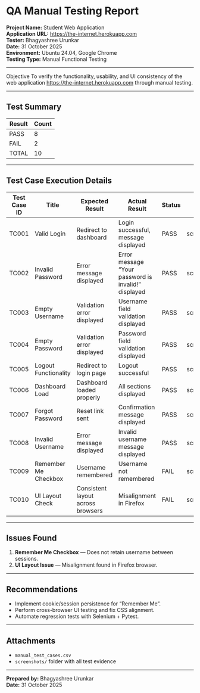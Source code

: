 # QA Manual Testing Report

**Project Name:** Student Web Application  
**Application URL:** https://the-internet.herokuapp.com  
**Tester:** Bhagyashree Urunkar  
**Date:** 31 October 2025  
**Environment:** Ubuntu 24.04, Google Chrome  
**Testing Type:** Manual Functional Testing  

---

 Objective
To verify the functionality, usability, and UI consistency of the web application https://the-internet.herokuapp.com through manual testing.

---

## Test Summary

| Result | Count |
|---------|--------|
| PASS | 8 |
| FAIL | 2 |
| TOTAL | 10 |

---

## Test Case Execution Details

| Test Case ID | Title | Expected Result | Actual Result | Status | Screenshot |
|---------------|--------|------------------|----------------|----------|-------------|
| TC001 | Valid Login | Redirect to dashboard | Login successful, message displayed | PASS | screenshots/TC001.png |
| TC002 | Invalid Password | Error message displayed | Error message “Your password is invalid!” displayed | PASS | screenshots/TC002.png |
| TC003 | Empty Username | Validation error displayed | Username field validation displayed | PASS | screenshots/TC003.png |
| TC004 | Empty Password | Validation error displayed | Password field validation displayed | PASS | screenshots/TC004.png |
| TC005 | Logout Functionality | Redirect to login page | Logout successful | PASS | screenshots/TC005.png |
| TC006 | Dashboard Load | Dashboard loaded properly | All sections displayed | PASS | screenshots/TC006.png |
| TC007 | Forgot Password | Reset link sent | Confirmation message displayed | PASS | screenshots/TC007.png |
| TC008 | Invalid Username | Error message displayed | Invalid username message displayed | PASS | screenshots/TC008.png |
| TC009 | Remember Me Checkbox | Username remembered | Username not remembered |  FAIL | screenshots/TC009.png |
| TC010 | UI Layout Check | Consistent layout across browsers | Misalignment in Firefox | FAIL | screenshots/TC010.png |

---

## Issues Found
1. **Remember Me Checkbox** — Does not retain username between sessions.  
2. **UI Layout Issue** — Misalignment found in Firefox browser.  

---

##  Recommendations
- Implement cookie/session persistence for “Remember Me”.  
- Perform cross-browser UI testing and fix CSS alignment.  
- Automate regression tests with Selenium + Pytest.

---

##  Attachments
- `manual_test_cases.csv`  
- `screenshots/` folder with all test evidence  

---

**Prepared by:** Bhagyashree Urunkar  
**Date:** 31 October 2025  
